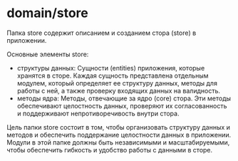 # domain/store

Папка store содержит описанием и созданием стора (store) в приложении.

Основные элементы store:

-   структуры данных: Сущности (entities) приложения, которые хранятся в сторе. Каждая сущность представлена отдельным модулем, который определяет ее структуру данных, методы для работы с ней, а также проверку входящих данных на валидность.
-   методы ядра: Методы, отвечающие за ядро (core) стора. Эти методы обеспечивают целостность данных, проверяют их согласованность и поддерживают непротиворечивость внутри стора.

Цель папки store состоит в том, чтобы организовать структуру данных и методов и обеспечить поддержание целостности данных в приложении. Модули в этой папке должны быть независимыми и масштабируемыми, чтобы обеспечить гибкость и удобство работы с данными в сторе.
